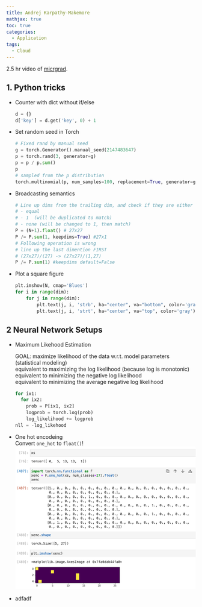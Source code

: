 ```yaml
---
title: Andrej Karpathy-Makemore
mathjax: true
toc: true
categories:
  - Application
tags:
  - Cloud
---
```


2.5 hr video of [micrgrad](https://www.youtube.com/watch?v=VMj-3S1tku0&list=PLAqhIrjkxbuWI23v9cThsA9GvCAUhRvKZ&index=1).

## 1. Python tricks
- Counter with dict without if/else  
  ```python  
  d = {}
  d['key'] = d.get('key', 0) + 1
  ```
- Set random seed in Torch
  ```python
  # Fixed rand by manual seed
  g = torch.Generator().manual_seed(2147483647)
  p = torch.rand(3, generator=g)
  p = p / p.sum()
  p
  # sampled from the p distribution
  torch.multinomial(p, num_samples=100, replacement=True, generator=g)
  ```
- Broadcasting semantics
  ```python
  # Line up dims from the trailing dim, and check if they are either
  # - equal
  # - 1  (will be duplicated to match)
  # - none (will be changed to 1, then match)
  P = (N+1).float() # 27x27
  P /= P.sum(1, keepdims=True) #27x1
  # Following operation is wrong
  # line up the last dimention FIRST
  # (27x27)/(27) -> (27x27)/(1,27)
  P /= P.sum(1) #keepdims default=False
  ```
- Plot a square figure  
  ```python  
  plt.imshow(N, cmap='Blues')
  for i in range(dim):
      for j in range(dim):
          plt.text(j, i, 'strb', ha="center", va="bottom", color='gray')
          plt.text(j, i, 'strt', ha="center", va="top", color='gray')
  ``` 
## 2 Neural Network Setups
- Maximum Likehood Estimation

  GOAL: maximize likelihood of the data w.r.t. model parameters (statistical modeling)  
  equivalent to maximizing the log likelihood (because log is monotonic)  
  equivalent to minimizing the negative log likelihood  
  equivalent to minimizing the  average negative log likelihood  
  ```python
  for ix1:
    for ix2:
      prob = P[ix1, ix2]
      logprob = torch.log(prob)
      log_likelihood += logprob
  nll = -log_likehood
  ```  
- One hot encodeing  
  Convert `one_hot` to `float()`!  
  ![Alt text](/assets/images/2024/24-04-17-Karpathy-makemore_files/oneshot.png)

- adfadf



